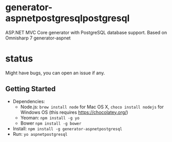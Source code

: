 # generator-aspnetpostgresqlpostgresql

ASP.NET MVC Core generator with PostgreSQL database support. Based on Omnisharp 7 generator-aspnet

# status

Might have bugs, you can open an issue if any.

## Getting Started

- Dependencies:
    - Node.js: `brew install node` for Mac OS X, `choco install nodejs` for Windows OS (this requires https://chocolatey.org/)
    - Yeoman: `npm install -g yo`
    - Bower `npm install -g bower`
- Install: `npm install -g generator-aspnetpostgresql`
- Run: `yo aspnetpostgresql`

